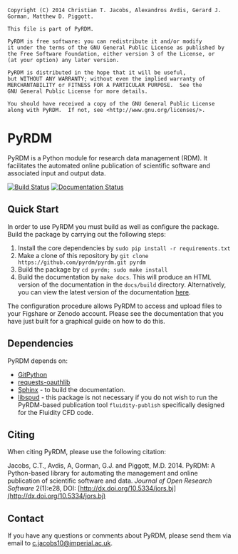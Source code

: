     Copyright (C) 2014 Christian T. Jacobs, Alexandros Avdis, Gerard J. Gorman, Matthew D. Piggott.

    This file is part of PyRDM.

    PyRDM is free software: you can redistribute it and/or modify
    it under the terms of the GNU General Public License as published by
    the Free Software Foundation, either version 3 of the License, or
    (at your option) any later version.

    PyRDM is distributed in the hope that it will be useful,
    but WITHOUT ANY WARRANTY; without even the implied warranty of
    MERCHANTABILITY or FITNESS FOR A PARTICULAR PURPOSE.  See the
    GNU General Public License for more details.

    You should have received a copy of the GNU General Public License
    along with PyRDM.  If not, see <http://www.gnu.org/licenses/>.

PyRDM
=====

PyRDM is a Python module for research data management (RDM). It facilitates the automated online publication of scientific software and associated input and output data.

[![Build Status](https://travis-ci.org/pyrdm/pyrdm.svg?branch=master)](https://travis-ci.org/pyrdm/pyrdm)
[![Documentation Status](https://readthedocs.org/projects/pyrdm/badge/?version=latest)](https://readthedocs.org/projects/pyrdm/?badge=latest)

Quick Start
-----------

In order to use PyRDM you must build as well as configure the package. Build the package by carrying out the following steps:

1. Install the core dependencies by `sudo pip install -r requirements.txt`
2. Make a clone of this repository by `git clone https://github.com/pyrdm/pyrdm.git pyrdm`
3. Build the package by `cd pyrdm; sudo make install`
4. Build the documentation by `make docs`. This will produce an HTML version of the documentation in the `docs/build` directory. Alternatively, you can view the latest version of the documentation [here](http://pyrdm.readthedocs.org).

The configuration procedure allows PyRDM to access and upload files to your Figshare or Zenodo account. Please see the documentation that you have just built for a graphical guide on how to do this.

Dependencies
------------

PyRDM depends on:

* [GitPython](https://pypi.python.org/pypi/GitPython/)
* [requests-oauthlib](https://github.com/requests/requests-oauthlib)
* [Sphinx](http://sphinx-doc.org/) - to build the documentation.
* [libspud](https://launchpad.net/spud) - this package is not necessary if you do not wish to run the PyRDM-based publication tool `fluidity-publish` specifically designed for the Fluidity CFD code.


Citing
------

When citing PyRDM, please use the following citation:

Jacobs, C.T., Avdis, A, Gorman, G.J. and Piggott, M.D. 2014. PyRDM: A Python-based library for automating the management and online publication of scientific software and data. *Journal of Open Research Software* 2(1):e28, DOI: [http://dx.doi.org/10.5334/jors.bj](http://dx.doi.org/10.5334/jors.bj)


Contact
-------

If you have any questions or comments about PyRDM, please send them via email to <c.jacobs10@imperial.ac.uk>.
